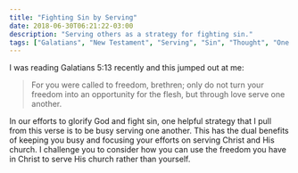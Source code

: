 ```yaml
---
title: "Fighting Sin by Serving"
date: 2018-06-30T06:21:22-03:00
description: "Serving others as a strategy for fighting sin."
tags: ["Galatians", "New Testament", "Serving", "Sin", "Thought", "One Anothers"]
---
```


I was reading Galatians 5:13 recently and this jumped out at me:

> For you were called to freedom, brethren; only do not turn your freedom into an opportunity for the flesh, but through love serve one another.

In our efforts to glorify God and fight sin, one helpful strategy that I pull from this verse is to be busy serving one another. This has the dual benefits of keeping you busy and focusing your efforts on serving Christ and His church. I challenge you to consider how you can use the freedom you have in Christ to serve His church rather than yourself.
